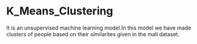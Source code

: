 # K_Means_Clustering
It is an unsupervised machine learning model.In this model we have made clusters of people based on their similarites given in the mall dataset.
